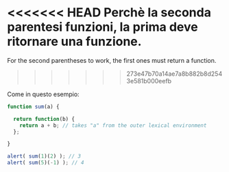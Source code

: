 <<<<<<< HEAD
Perchè la seconda parentesi funzioni, la prima deve ritornare una funzione.
=======
For the second parentheses to work, the first ones must return a function.
>>>>>>> 273e47b70a14ae7a8b882b8d2543e581b000eefb

Come in questo esempio:

```js run
function sum(a) {

  return function(b) {
    return a + b; // takes "a" from the outer lexical environment
  };

}

alert( sum(1)(2) ); // 3
alert( sum(5)(-1) ); // 4
```

